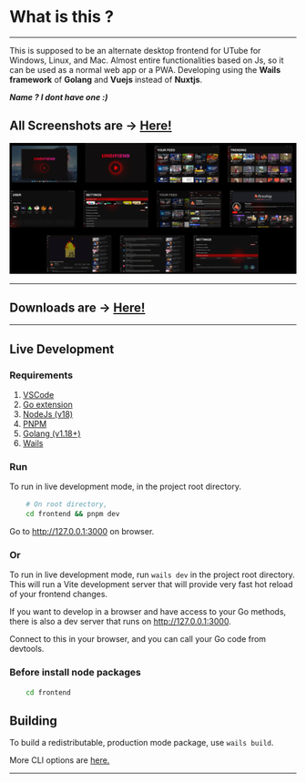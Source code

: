 # What is this ?

---

This is supposed to be an alternate desktop frontend for UTube for Windows, Linux, and Mac. Almost entire functionalities based on Js, so it can be used as a normal web app or a PWA. Developing using the **Wails framework** of **Golang** and **Vuejs** instead of **Nuxtjs**.

***Name ? I dont have one :)***

## All Screenshots are -> [Here!](https://github.com/nalindard/Undefined/tree/master/images)

![Scrennshots](/images/Screenshots.png "All screenshots avalible in images folder")

<!-- ![ss](/images/Screenshot%20(0).png) -->
<!-- ![ss](/images/Screenshot%20(2).png) -->
<!-- ![ss](/images/Screenshot%20(3).png) -->
<!-- ![ss](/images/Screenshot%20(4).png) -->
<!-- ![ss](/images/Screenshot%20(5).png) -->
<!-- ![ss](/images/Screenshot%20(6).png) -->
<!-- ![ss](/images/Screenshot%20(7).png) -->
<!-- ![ss](/images/Screenshot%20(8).png) -->
<!-- ![ss](/images/Screenshot%20(9).png) -->
<!-- ![ss](/images/Screenshot%20(10).png) -->

---

## Downloads are -> [Here!](https://github.com/nalindard/Undefined/releases/)

---

## Live Development

### **Requirements**

1. [VSCode](https://code.visualstudio.com/download)
2. [Go extension](https://marketplace.visualstudio.com/items?itemName=golang.Go)
3. [NodeJs (v18)](https://nodejs.org/en/download)
4. [PNPM](https://pnpm.io/installation)
5. [Golang (v1.18+)](https://go.dev/dl/)
6. [Wails](https://wails.io/docs/gettingstarted/installation/)

### Run

To run in live development mode, in the project root directory.

```bash
    # On root directory,
    cd frontend && pnpm dev
```

Go to <http://127.0.0.1:3000> on browser.

### Or

To run in live development mode, run `wails dev` in the project root directory. This will run a Vite development
server that will provide very fast hot reload of your frontend changes.

If you want to develop in a browser and have access to your Go methods, there is also a dev server that runs on <http://127.0.0.1:3000>.

Connect to this in your browser, and you can call your Go code from devtools.

### Before install node packages

```bash
    cd frontend
```

## Building

To build a redistributable, production mode package, use `wails build`.

More CLI options are [here.](https://wails.io/docs/reference/cli#build)

---

